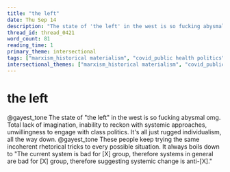 ```yaml
---
title: "the left"
date: Thu Sep 14
description: "The state of 'the left' in the west is so fucking abysmal omg."
thread_id: thread_0421
word_count: 81
reading_time: 1
primary_theme: intersectional
tags: ["marxism_historical materialism", "covid_public health politics"]
intersectional_themes: ["marxism_historical materialism", "covid_public health politics"]
---
```


# the left

@gayest_tone The state of "the left" in the west is so fucking abysmal omg. Total lack of imagination, inability to reckon with systemic approaches, unwillingness to engage with class politics. It's all just rugged individualism, all the way down. @gayest_tone These people keep trying the same incoherent rhetorical tricks to every possible situation. It always boils down to "The current system is bad for [X] group, therefore systems in general are bad for [X] group, therefore suggesting systemic change is anti-[X]."